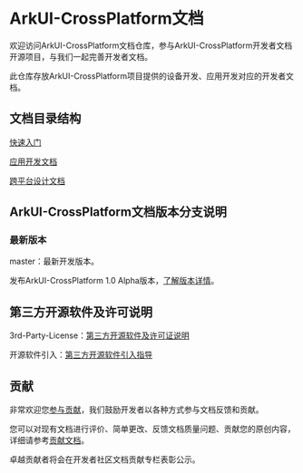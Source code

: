 # ArkUI-CrossPlatform文档

欢迎访问ArkUI-CrossPlatform文档仓库，参与ArkUI-CrossPlatform开发者文档开源项目，与我们一起完善开发者文档。

此仓库存放ArkUI-CrossPlatform项目提供的设备开发、应用开发对应的开发者文档。

## 文档目录结构

[快速入门](application-dev/quick-start/README.md)

[应用开发文档](application-dev/README.md)

[跨平台设计文档](design/design-overview.md)

## ArkUI-CrossPlatform文档版本分支说明

### 最新版本

master：最新开发版本。

发布ArkUI-CrossPlatform 1.0 Alpha版本，[了解版本详情](release-notes/ArkUI-CrossPlatform-v1.0-Alpha.md)。


## 第三方开源软件及许可说明

3rd-Party-License：[第三方开源软件及许可证说明](contribute/第三方开源软件及许可证说明.md)

开源软件引入：[第三方开源软件引入指导](./contribute/第三方开源软件引入指导.md)

## 贡献

非常欢迎您[参与贡献](./contribute/参与贡献.md)，我们鼓励开发者以各种方式参与文档反馈和贡献。

您可以对现有文档进行评价、简单更改、反馈文档质量问题、贡献您的原创内容，详细请参考[贡献文档](./contribute/贡献文档.md)。

卓越贡献者将会在开发者社区文档贡献专栏表彰公示。 

